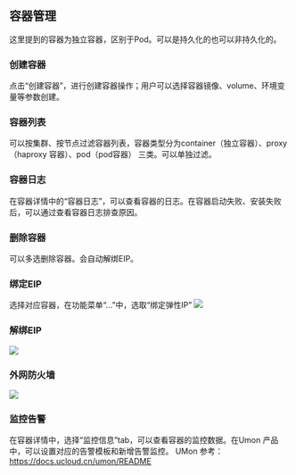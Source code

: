 <meta http-equiv='content-type' content='text/html;charset=utf-8'>


## 容器管理


这里提到的容器为独立容器，区别于Pod。可以是持久化的也可以非持久化的。

### 创建容器

点击“创建容器”，进行创建容器操作；用户可以选择容器镜像、volume、环境变量等参数创建。

### 容器列表

可以按集群、按节点过滤容器列表，容器类型分为container（独立容器）、proxy（haproxy 容器）、pod（pod容器）
三类。可以单独过滤。

### 容器日志

在容器详情中的“容器日志”，可以查看容器的日志。在容器启动失败、安装失败后，可以通过查看容器日志排查原因。

### 删除容器

可以多选删除容器。会自动解绑EIP。

### 绑定EIP

选择对应容器，在功能菜单“…”中，选取“绑定弹性IP” ![](https://static.ucloud.cn/docs/udocker/images/guide/容器绑定eip.png?v=1624452073)

### 解绑EIP

![](https://static.ucloud.cn/docs/udocker/images/guide/容器解绑eip.png?v=1624452073)

### 外网防火墙

![](https://static.ucloud.cn/docs/udocker/images/guide/容器修改防火墙.png?v=1624452073)

### 监控告警

在容器详情中，选择“监控信息”tab，可以查看容器的监控数据。在Umon 产品中，可以设置对应的告警模板和新增告警监控。 UMon
参考：<https://docs.ucloud.cn/umon/README>
